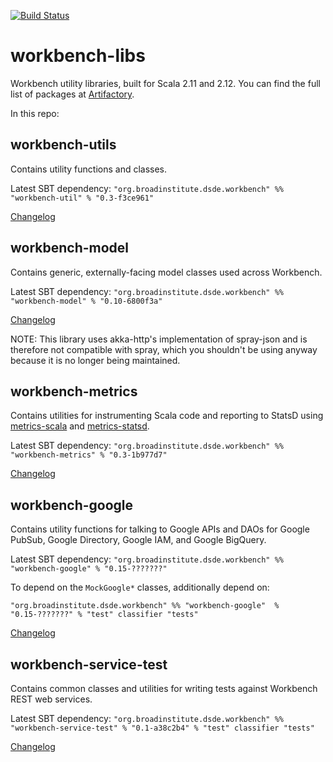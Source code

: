 [![Build Status](https://travis-ci.org/broadinstitute/workbench-libs.svg?branch=develop)](https://travis-ci.org/broadinstitute/workbench-libs)

# workbench-libs
Workbench utility libraries, built for Scala 2.11 and 2.12. You can find the full list of packages at [Artifactory](https://broadinstitute.jfrog.io/broadinstitute/webapp/#/artifacts/browse/tree/General/libs-release-local/org/broadinstitute/dsde/workbench/).

In this repo:

## workbench-utils

Contains utility functions and classes.

Latest SBT dependency: `"org.broadinstitute.dsde.workbench" %% "workbench-util" % "0.3-f3ce961"`

[Changelog](util/CHANGELOG.md)

## workbench-model

Contains generic, externally-facing model classes used across Workbench.

Latest SBT dependency: `"org.broadinstitute.dsde.workbench" %% "workbench-model" % "0.10-6800f3a"`

[Changelog](model/CHANGELOG.md)

NOTE: This library uses akka-http's implementation of spray-json and is therefore not compatible with spray, which you shouldn't be using anyway because it is no longer being maintained.

## workbench-metrics

Contains utilities for instrumenting Scala code and reporting to StatsD using [metrics-scala](https://github.com/erikvanoosten/metrics-scala) and [metrics-statsd](https://github.com/ReadyTalk/metrics-statsd).

Latest SBT dependency: `"org.broadinstitute.dsde.workbench" %% "workbench-metrics" % "0.3-1b977d7"`

[Changelog](metrics/CHANGELOG.md)

## workbench-google

Contains utility functions for talking to Google APIs and DAOs for Google PubSub, Google Directory, Google IAM, and Google BigQuery. 

Latest SBT dependency: `"org.broadinstitute.dsde.workbench" %% "workbench-google" % "0.15-???????"`

To depend on the `MockGoogle*` classes, additionally depend on:

`"org.broadinstitute.dsde.workbench" %% "workbench-google"  % "0.15-???????" % "test" classifier "tests"`

[Changelog](google/CHANGELOG.md)

## workbench-service-test

Contains common classes and utilities for writing tests against Workbench REST web services.

Latest SBT dependency: `"org.broadinstitute.dsde.workbench" %% "workbench-service-test" % "0.1-a38c2b4" % "test" classifier "tests"`

[Changelog](serviceTest/CHANGELOG.md)
